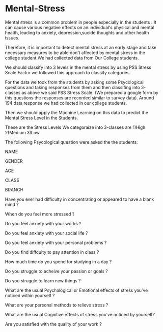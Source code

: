 # Mental-Stress
Mental stress is a common problem in people especially in the students . It can cause various negative effects on an individual's physical and mental health, leading to anxiety, depression,sucide thoughts and other health issues.

Therefore, it is important to detect mental stress at an early stage and take necessary measures to be able don't affected by mental stress in the college student.We had collected data from Our College students.

We should classify into 3 levels in the mental stress by using PSS Stress Scale Factor we followed this approach to classify categories.

For the data we took from the students by asking some Psycological questions and taking responses from them and then classifing into 3-classes as above we said PSS Stress Scale. (We prepared a google form by this questions the responses are recorded similar to survey data). Around 194 data response we had collected in our college students.

Then we should apply the Machine Learning on this data to predict the Mental Stress Level in the Students.

These are the Stress Levels We categoraize into 3-classes are 1)High 2)Medium 3)Low

The following Psycological question were asked the the students:

NAME

GENDER

AGE

CLASS

BRANCH

Have you ever had difficulty in concentrating or appeared to have a blank mind ?

When do you feel more stressed ?

Do you feel anxiety with your works ?

Do you feel anxiety with your social life ?

Do you feel anxiety with your personal problems ?

Do you find diffculty to pay attention in class ?

How much time do you spend for studying in a day ?

Do you struggle to acheive your passion or goals ?

Do you struggle to learn new things ?

What are the usual Psychological or Emotional effects of stress you've noticed within yourself ?

What are your personal methods to relieve stress ?

What are the usual Cognitive effects of stress you've noticed by yourself?

Are you satisfied with the quality of your work ?
